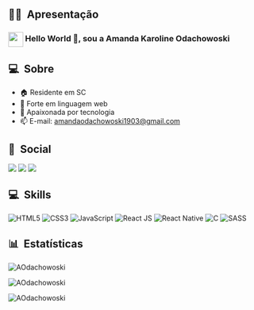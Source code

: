 ## 🙆‍♂️ &nbsp;Apresentação

<h3> <img src='https://github.githubassets.com/images/mona-loading-default.gif' width='30px' style='vertical-align:middle'> Hello World 👋, sou a Amanda Karoline Odachowoski</h3>

## 💻 &nbsp;Sobre

- 🏠 Residente em SC
- 💪 Forte em linguagem web
- 🚀 Apaixonada por tecnologia
- 📫 E-mail: amandaodachowoski1903@gmail.com

## 👥 &nbsp;Social

<a href="https://www.linkedin.com/in/amandaodachowoski/" target="_blank"><img src="https://img.shields.io/badge/-LinkedIn-%230077B5?style=for-the-badge&logo=linkedin&logoColor=white" target="_blank"></a>
<a href="#AOdachowoski#8925" target="_blank"><img src="https://img.shields.io/badge/Discord-7289DA?style=for-the-badge&logo=discord&logoColor=white" target="_blank"></a>
<a href = "mailto:amandaodachowoski1903@gmail.com"><img src="https://img.shields.io/badge/-Gmail-%23333?style=for-the-badge&logo=gmail&logoColor=white" target="_blank"></a>

## 💻 &nbsp;Skills

![HTML5](https://img.shields.io/badge/html5-%23E34F26.svg?style=for-the-badge&logo=html5&logoColor=white)
![CSS3](https://img.shields.io/badge/css3-%231572B6.svg?style=for-the-badge&logo=css3&logoColor=white)
![JavaScript](https://img.shields.io/badge/javascript-%23323330.svg?style=for-the-badge&logo=javascript&logoColor=%23F7DF1E)
![React JS](https://img.shields.io/badge/react-js-%2320232a.svg?style=for-the-badge&logo=react&logoColor=%2361DAFB)
![React Native](https://img.shields.io/badge/react_native-%2320232a.svg?style=for-the-badge&logo=react&logoColor=%2361DAFB)
![C](https://img.shields.io/badge/c-%2300599C.svg?style=for-the-badge&logo=c&logoColor=white)
![SASS](https://img.shields.io/badge/SASS-hotpink.svg?style=for-the-badge&logo=SASS&logoColor=white)

## 📊 &nbsp;Estatísticas

<img align="center"
    src="https://github-readme-stats.vercel.app/api/top-langs?username=AOdachowoski&show_icons=true&locale=en&bg_color=0d1117&text_color=ffffff&layout=compact"
    alt="AOdachowoski" 
    bg_color=#808080/>

<img align="center" src="https://github-readme-stats.vercel.app/api?username=AOdachowoski&show_icons=true&locale=en&bg_color=0d1117&text_color=ffffff&repo=convoychat"
    alt="AOdachowoski" />

<img align="center" src="https://github-readme-streak-stats.herokuapp.com/?user=AOdachowoski&theme=dark&background=0d1117&date_format=M%20j%5B%2C%20Y%5D" alt="AOdachowoski" />

